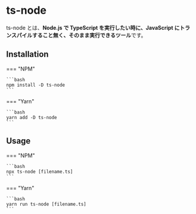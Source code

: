 # ts-node

ts-node とは、**Node.js で TypeScript を実行したい時に、JavaScript にトランスパイルすること無く、そのまま実行できるツール**です。

## Installation

=== "NPM"

    ```bash
    npm install -D ts-node
    ```

=== "Yarn"

    ```bash
    yarn add -D ts-node
    ```

## Usage

=== "NPM"

    ```bash
    npx ts-node [filename.ts]
    ```

=== "Yarn"

    ```bash
    yarn run ts-node [filename.ts]
    ```
